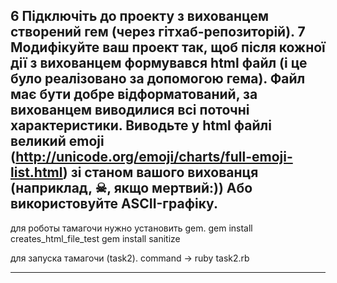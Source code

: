 6 Підключіть до проекту з вихованцем створений гем (через гітхаб-репозиторій).
7 Модифікуйте ваш проект так, щоб після кожної дії з вихованцем формувався html файл (і це було реалізовано за допомогою гема). Файл має бути добре відформатований, за вихованцем виводилися всі поточні характеристики.   Виводьте у html файлі великий emoji (http://unicode.org/emoji/charts/full-emoji-list.html) зі станом вашого вихованця (наприклад, ☠, якщо мертвий:)) Або використовуйте ASCII-графіку.
------------------------

для роботы тамагочи нужно установить gem.
gem install creates_html_file_test
gem install sanitize

для запуска тамагочи (task2).
command -> ruby task2.rb

-------------------------

